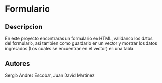 # Formulario

Descripcion
---------------
En este proyecto encontraras un formulario en HTML, validando los datos del formulario, así tambien como guardarlo en un vector y mostrar los datos ingresados (Los cuales se encuentran en el vector) en una tabla.  


Autores
----------------------
Sergio Andres Escobar, 
Juan David Martinez
